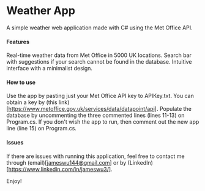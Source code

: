 # Weather App
A simple weather web application made with C# using the Met Office API.

#### Features
Real-time weather data from Met Office in 5000 UK locations.
Search bar with suggestions if your search cannot be found in the database.
Intuitive interface with a minimalist design.

#### How to use
Use the app by pasting just your Met Office API key to APIKey.txt. You can obtain a key by (this link)[https://www.metoffice.gov.uk/services/data/datapoint/api].
Populate the database by uncommenting the three commented lines (lines 11-13) on Program.cs. If you don't wish the app to run, then comment out the new app line (line 15) on Program.cs.

#### Issues
If there are issues with running this application, feel free to contact me through (email)[jameswu144@gmail.com] or by (LinkedIn)[https://www.linkedin.com/in/jameswu3/].

Enjoy!
